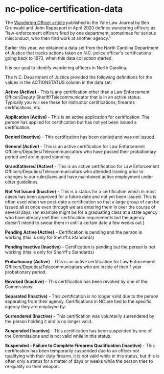 # nc-police-certification-data

The [Wandering Officer article](https://www.yalelawjournal.org/article/the-wandering-officer) published in the Yale Law Journal by Ben Grunwald and John Rappaport in April 2020 defines wandering officers as "law-enforcement officers fired by one department, sometimes for serious misconduct, who then find work at another agency."

Earlier this year, we obtained a data set from the North Carolina Department of Justice that tracks actions taken on N.C. police officer's certifications going back to 1973, when this data collection started.

It is our goal to identify wandering officers in North Carolina.

The N.C. Department of Justice provided the following definitions for the values in the ACTIONSTATUS column in the data set:

<b>Active (Active)</b> - This is any certification other than a Law Enforcement Officer/Deputy Sheriff/Telecommunicator that is in an active status. Typically you will see these for instructor certifications, firearms certifications, etc.

<b>Application (Active)</b> - This is an active application for certification. The person has applied for certification but has not yet been issued a certification.

<b>Denied (Inactive)</b> - This certification has been denied and was not issued.

<b>General (Active)</b> - This is an active certification for Law Enforcement Officers/Deputies/Telecommunicators who have passed their probationary period and are in good standing.

<b>Grandfathered (Active)</b> - This is an active certification for Law Enforcement Officers/Deputies/Telecommunicators who attended training prior to changes to our rules/laws and have maintained active employment under older guidelines.

<b>Not Yet Issued (Inactive)</b> - This is a status for a certification which in most cases has been approved for a future date and not yet been issued. This is often used when we post-date a certification so that a large group of can be issued all at once even through we are entering them in over the course of several days. (an example might be for a graduating class at a state agency who have already met their certification requirements but the agency doesn't intend to swear them in until a certain date a few weeks out.)

<b>Pending Active (Active)</b> - Certification is pending and the person is working (this is only for Sheriff's Standards)

<b>Pending Inactive (Inactive)</b> - Certification is pending but the person is not working (this is only for Sheriff's Standards)

<b>Probationary (Active)</b> - This is an active certification for Law Enforcement Officers/Deputies/Telecommunicators who are inside of their 1 year probationary period.

<b>Revoked (Inactive)</b> - This certification has been revoked by one of the Commissions.

<b>Separated (Inactive)</b> - This certification is no longer valid due to the person separating from their agency. Certifications in NC are tied to the specific agency they are employed by.

<b>Surrendered (Inactive)</b> - This certification was voluntarily surrendered by the person holding it and is no longer valid.

<b>Suspended (Inactive)</b> - This certification has been suspended by one of the Commissions and is not valid while in this status.

<b>Suspended – Failure to Complete Firearms Qualification (Inactive)</b> - This certification has been temporarily suspended due to an officer not qualifying with their duty firearm. It is not valid while in this status, but this is often only a status for a matter of days or weeks while the person tries to re-qualify on their weapon.
